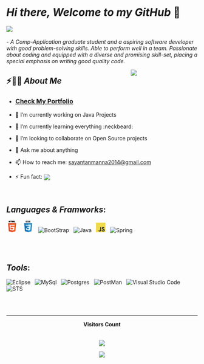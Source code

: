 # *Hi there, Welcome to my GitHub* 👋
<img src="https://readme-typing-svg.herokuapp.com?font=Architects+Daughter&color=22EBF7&size=28&center=false&lines=hey!+its+Sayantan+👋;Full+stack+web+developer...;Java+Enthusiast...;Techie..."/>

<p>- <i>A Comp-Application graduate student and a aspiring software developer with good problem-solving skills. Able to perform well in a team. Passionate about coding and equipped with a diverse and promising skill-set, placing a special emphasis on writing good quality code.</i></p>

<img src="https://user-images.githubusercontent.com/74038190/218265814-3084a4ba-809c-4135-afc0-8685d0f634b3.gif" width="35%" align="right" />

## ⚡🙋‍♂️ *About Me*

-  <h3><a href="https://developersayantan.github.io/Portfolio/" class = "text-decoration-none" target="_blank">Check My Portfolio</a></h3>
- 🔭 I’m currently working on Java Projects
- 🌱 I’m currently learning everything :neckbeard:
- 👯 I’m looking to collaborate on Open Source projects
- 💬 Ask me about anything
- 📫 How to reach me: sayantanmanna2014@gmail.com
  
- ⚡ Fun fact: <img src="https://www.boredpanda.com/blog/wp-content/uploads/2022/10/funny-phrases-coverimage.jpg" width="35%" align="center" />

  <br/>
## *Languages & Framworks*:

<img alt="HTML5" width="30px" src="https://raw.githubusercontent.com/github/explore/80688e429a7d4ef2fca1e82350fe8e3517d3494d/topics/html/html.png" />&nbsp;&nbsp;
<img alt="CSS3" width="30px" src="https://raw.githubusercontent.com/github/explore/80688e429a7d4ef2fca1e82350fe8e3517d3494d/topics/css/css.png" />&nbsp;&nbsp;
<img alt="BootStrap" width="30px" src="https://avatars.githubusercontent.com/u/2918581?v=4" />&nbsp;&nbsp;
<img alt="Java" width="40px" src="https://www.svgrepo.com/show/303388/java-4-logo.svg" />&nbsp;&nbsp;
<img alt="JavaScript" width="25px" src="https://raw.githubusercontent.com/github/explore/80688e429a7d4ef2fca1e82350fe8e3517d3494d/topics/javascript/javascript.png" />&nbsp;&nbsp;
<img alt="Spring" width="50px" src="https://www.svgrepo.com/show/354379/spring.svg" />&nbsp;&nbsp;

<br><br>
## *Tools*:
<img  alt="Eclipse" width="35px" src="https://www.svgrepo.com/show/353685/eclipse-icon.svg" />&nbsp;&nbsp;
<img  alt="MySql" width="50px" src="https://www.svgrepo.com/show/303251/mysql-logo.svg" />&nbsp;&nbsp;
<img  alt="Postgres" width="35px" src="https://www.svgrepo.com/show/303301/postgresql-logo.svg" />&nbsp;&nbsp;
<img  alt="PostMan" width="30px" src="https://www.svgrepo.com/show/354202/postman-icon.svg" />&nbsp;&nbsp;
<img  alt="Visual Studio Code" width="30px" src="https://www.svgrepo.com/show/354522/visual-studio-code.svg" />&nbsp;&nbsp;
<img  alt="STS" width="30px" src="https://www.svgrepo.com/show/354380/spring-icon.svg" />&nbsp;&nbsp;


</br></br>
 <hr> 
 
<div align="center">
 <b align="center" style = {font-weight: 600}>Visitors Count</b>
<br><br>
<p align="center"><img align="center" src="https://profile-counter.glitch.me/{DeveloperSayantan}/count.svg" /></p> 
</div>
<p  align="center"><img src="https://user-images.githubusercontent.com/74038190/238200838-76036311-c8ea-4247-8bf8-a7077623036c.gif" width="8%"/></p>
